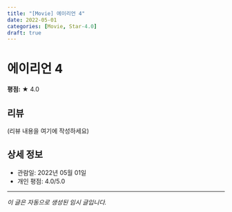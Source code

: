 ```yaml
---
title: "[Movie] 에이리언 4"
date: 2022-05-01
categories: [Movie, Star-4.0]
draft: true
---
```


# 에이리언 4

**평점:** ★ 4.0

## 리뷰

(리뷰 내용을 여기에 작성하세요)

## 상세 정보

- 관람일: 2022년 05월 01일
- 개인 평점: 4.0/5.0

---

*이 글은 자동으로 생성된 임시 글입니다.*
